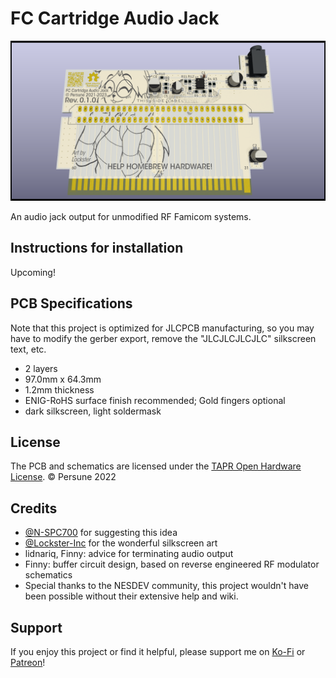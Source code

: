 # FC Cartridge Audio Jack

![](docs/FC-Cart-Jack.png)

An audio jack output for unmodified RF Famicom systems.

## Instructions for installation

Upcoming!

## PCB Specifications

Note that this project is optimized for JLCPCB manufacturing, so you may have to modify the gerber export, remove the "JLCJLCJLCJLC" silkscreen text, etc.

- 2 layers
- 97.0mm x 64.3mm
- 1.2mm thickness
- ENIG-RoHS surface finish recommended; Gold fingers optional
- dark silkscreen, light soldermask

## License

The PCB and schematics are licensed under the [TAPR Open Hardware License](https://tapr.org/the-tapr-open-hardware-license/). © Persune 2022

## Credits

- [@N-SPC700](https://github.com/N-SPC700) for suggesting this idea
- [@Lockster-Inc](https://github.com/Lockster-Inc) for the wonderful silkscreen art
- lidnariq, Finny: advice for terminating audio output
- Finny: buffer circuit design, based on reverse engineered RF modulator schematics
- Special thanks to the NESDEV community, this project wouldn't have been possible without their extensive help and wiki.

## Support

If you enjoy this project or find it helpful, please support me on [Ko-Fi](https://ko-fi.com/persune) or [Patreon](https://www.patreon.com/persune)!
